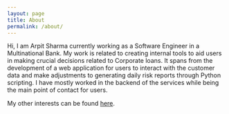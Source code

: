 ```yaml
---
layout: page
title: About
permalink: /about/
---
```


Hi, I am Arpit Sharma currently working as a Software Engineer in a Multinational Bank. My work is related to creating internal tools to aid users in making crucial decisions related to Corporate loans. It spans from the development of a web application for users to interact with the customer data and make adjustments to generating daily risk reports through Python scripting. I have mostly worked in the backend of the services while being the main point of contact for users. 

My other interests can be found [here](https://whileonride.com/).

